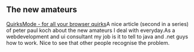 <article><h2>The new amateurs</h2><a href="http3A2F2Fwww.quirksmode.org2F">QuirksMode - for all your browser quirks</a>A nice article (second in a series) of peter paul koch about the new amateurs I deal with everyday.As a webdevelopment and ui consultant my job is it to tell to java and .net guys how to work. Nice to see that other people recognise the problem.</article>